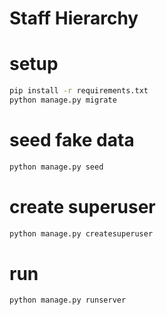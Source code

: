 # Staff Hierarchy

# setup

```bash
pip install -r requirements.txt
python manage.py migrate
```

# seed fake data

```bash
python manage.py seed
```

# create superuser

```bash
python manage.py createsuperuser
```

# run

```bash
python manage.py runserver
```
